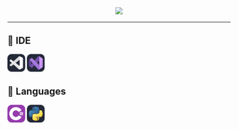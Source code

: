 <div align="center">
  <a href="https://git.io/typing-svg">
    <img src="https://readme-typing-svg.herokuapp.com/?lines=D%C3%A9veloppeur+Csharp+et+Python&center=true&size=25&color=green" height="100">
  </a>
</div>

---

<h2>🔨 <b>IDE</b></h2>
<p>
  <code><img title="Visual Studio Code" height="40" src="https://github.com/tandpfun/skill-icons/blob/main/icons/VSCode-Dark.svg"></code>
  <code><img title="Visual Studio" height="40" src="https://github.com/tandpfun/skill-icons/blob/main/icons/VisualStudio-Dark.svg"></code>
</p>
<h2>👷 <b>Languages</b></h2>
<p>
  <code><img title="CSharp" height="40" src="https://github.com/tandpfun/skill-icons/blob/main/icons/CS.svg"></code>
  <code><img title="Python" height="40" src="https://github.com/tandpfun/skill-icons/blob/main/icons/Python-Dark.svg"></code>
</p>
